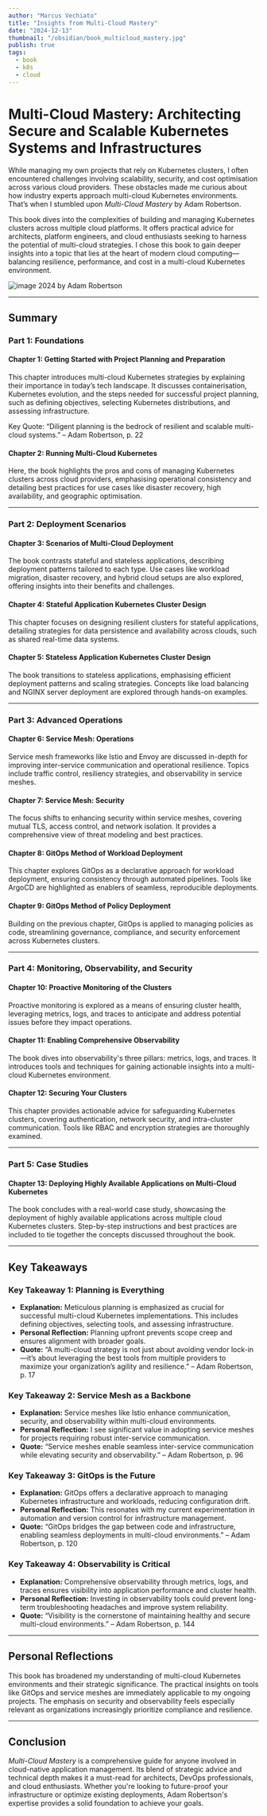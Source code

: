 ```yaml
---
author: "Marcus Vechiato"
title: "Insights from Multi-Cloud Mastery"
date: "2024-12-13"
thumbnail: "/obsidian/book_multicloud_mastery.jpg"
publish: true
tags: 
  - book
  - k8s
  - cloud
--- 
```


# **Multi-Cloud Mastery: Architecting Secure and Scalable Kubernetes Systems and Infrastructures**

While managing my own projects that rely on Kubernetes clusters, I often encountered challenges involving scalability, security, and cost optimisation across various cloud providers. These obstacles made me curious about how industry experts approach multi-cloud Kubernetes environments. That’s when I stumbled upon _Multi-Cloud Mastery_ by Adam Robertson.

This book dives into the complexities of building and managing Kubernetes clusters across multiple cloud platforms. It offers practical advice for architects, platform engineers, and cloud enthusiasts seeking to harness the potential of multi-cloud strategies. I chose this book to gain deeper insights into a topic that lies at the heart of modern cloud computing—balancing resilience, performance, and cost in a multi-cloud Kubernetes environment.

![image](/obsidian/book_multicloud_mastery.jpg)
2024 by Adam Robertson

---

## **Summary**

### **Part 1: Foundations**

#### **Chapter 1: Getting Started with Project Planning and Preparation**

This chapter introduces multi-cloud Kubernetes strategies by explaining their importance in today’s tech landscape. It discusses containerisation, Kubernetes evolution, and the steps needed for successful project planning, such as defining objectives, selecting Kubernetes distributions, and assessing infrastructure.

Key Quote: “Diligent planning is the bedrock of resilient and scalable multi-cloud systems.” – Adam Robertson, p. 22

#### **Chapter 2: Running Multi-Cloud Kubernetes**

Here, the book highlights the pros and cons of managing Kubernetes clusters across cloud providers, emphasising operational consistency and detailing best practices for use cases like disaster recovery, high availability, and geographic optimisation.

---

### **Part 2: Deployment Scenarios**

#### **Chapter 3: Scenarios of Multi-Cloud Deployment**

The book contrasts stateful and stateless applications, describing deployment patterns tailored to each type. Use cases like workload migration, disaster recovery, and hybrid cloud setups are also explored, offering insights into their benefits and challenges.

#### **Chapter 4: Stateful Application Kubernetes Cluster Design**

This chapter focuses on designing resilient clusters for stateful applications, detailing strategies for data persistence and availability across clouds, such as shared real-time data systems.

#### **Chapter 5: Stateless Application Kubernetes Cluster Design**

The book transitions to stateless applications, emphasising efficient deployment patterns and scaling strategies. Concepts like load balancing and NGINX server deployment are explored through hands-on examples.

---

### **Part 3: Advanced Operations**

#### **Chapter 6: Service Mesh: Operations**

Service mesh frameworks like Istio and Envoy are discussed in-depth for improving inter-service communication and operational resilience. Topics include traffic control, resiliency strategies, and observability in service meshes.

#### **Chapter 7: Service Mesh: Security**

The focus shifts to enhancing security within service meshes, covering mutual TLS, access control, and network isolation. It provides a comprehensive view of threat modeling and best practices.

#### **Chapter 8: GitOps Method of Workload Deployment**

This chapter explores GitOps as a declarative approach for workload deployment, ensuring consistency through automated pipelines. Tools like ArgoCD are highlighted as enablers of seamless, reproducible deployments.

#### **Chapter 9: GitOps Method of Policy Deployment**

Building on the previous chapter, GitOps is applied to managing policies as code, streamlining governance, compliance, and security enforcement across Kubernetes clusters.

---

### **Part 4: Monitoring, Observability, and Security**

#### **Chapter 10: Proactive Monitoring of the Clusters**

Proactive monitoring is explored as a means of ensuring cluster health, leveraging metrics, logs, and traces to anticipate and address potential issues before they impact operations.

#### **Chapter 11: Enabling Comprehensive Observability**

The book dives into observability's three pillars: metrics, logs, and traces. It introduces tools and techniques for gaining actionable insights into a multi-cloud Kubernetes environment.

#### **Chapter 12: Securing Your Clusters**

This chapter provides actionable advice for safeguarding Kubernetes clusters, covering authentication, network security, and intra-cluster communication. Tools like RBAC and encryption strategies are thoroughly examined.

---

### **Part 5: Case Studies**

#### **Chapter 13: Deploying Highly Available Applications on Multi-Cloud Kubernetes**

The book concludes with a real-world case study, showcasing the deployment of highly available applications across multiple cloud Kubernetes clusters. Step-by-step instructions and best practices are included to tie together the concepts discussed throughout the book.

---

## **Key Takeaways**

### **Key Takeaway 1: Planning is Everything**

- **Explanation:** Meticulous planning is emphasized as crucial for successful multi-cloud Kubernetes implementations. This includes defining objectives, selecting tools, and assessing infrastructure.
- **Personal Reflection:** Planning upfront prevents scope creep and ensures alignment with broader goals.
- **Quote:** “A multi-cloud strategy is not just about avoiding vendor lock-in—it’s about leveraging the best tools from multiple providers to maximize your organization’s agility and resilience.” – Adam Robertson, p. 17

### **Key Takeaway 2: Service Mesh as a Backbone**

- **Explanation:** Service meshes like Istio enhance communication, security, and observability within multi-cloud environments.
- **Personal Reflection:** I see significant value in adopting service meshes for projects requiring robust inter-service communication.
- **Quote:** “Service meshes enable seamless inter-service communication while elevating security and observability.” – Adam Robertson, p. 96

### **Key Takeaway 3: GitOps is the Future**

- **Explanation:** GitOps offers a declarative approach to managing Kubernetes infrastructure and workloads, reducing configuration drift.
- **Personal Reflection:** This resonates with my current experimentation in automation and version control for infrastructure management.
- **Quote:** “GitOps bridges the gap between code and infrastructure, enabling seamless deployments in multi-cloud environments.” – Adam Robertson, p. 120

### **Key Takeaway 4: Observability is Critical**

- **Explanation:** Comprehensive observability through metrics, logs, and traces ensures visibility into application performance and cluster health.
- **Personal Reflection:** Investing in observability tools could prevent long-term troubleshooting headaches and improve system reliability.
- **Quote:** “Visibility is the cornerstone of maintaining healthy and secure multi-cloud environments.” – Adam Robertson, p. 144

---

## **Personal Reflections**

This book has broadened my understanding of multi-cloud Kubernetes environments and their strategic significance. The practical insights on tools like GitOps and service meshes are immediately applicable to my ongoing projects. The emphasis on security and observability feels especially relevant as organizations increasingly prioritize compliance and resilience.

---

## **Conclusion**

_Multi-Cloud Mastery_ is a comprehensive guide for anyone involved in cloud-native application management. Its blend of strategic advice and technical depth makes it a must-read for architects, DevOps professionals, and cloud enthusiasts. Whether you're looking to future-proof your infrastructure or optimize existing deployments, Adam Robertson's expertise provides a solid foundation to achieve your goals.
